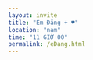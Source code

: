 ```yaml
---
layout: invite
title: "Em Đăng + ♥"
location: "nam"
time: "11 GIỜ 00"
permalink: /eDang.html
---
```


